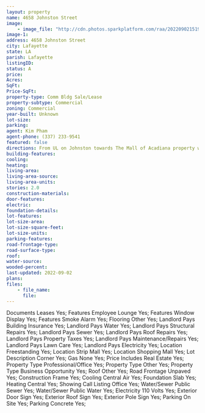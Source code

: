 ```yaml
---
layout: property
name: 4658 Johnston Street
image:
    - image_file: "http://cdn.photos.sparkplatform.com/raa/20220902151915641136000000.jpg"
image-1:
address: 4658 Johnston Street
city: Lafayette
state: LA
parish: Lafayette
listingID: 
status: A
price: 
Acres: 
SqFt: 
Price-SqFt: 
property-type: Comm Bldg Sale/Lease
property-subtype: Commercial
zoning: Commercial
year-built: Unknown
lot-size: 
parking: 
agent: Kim Pham
agent-phone: (337) 233-9541
featured: false
directions: From UL on Johnston towards The Mall of Acadiana property will be on the Right near Pimon Thai.
building-features: 
cooling: 
heating: 
living-area: 
living-area-source: 
living-area-units: 
stories: 2.0
construction-materials: 
door-features: 
electric: 
foundation-details: 
lot-features: 
lot-size-area: 
lot-size-square-feet: 
lot-size-units: 
parking-features: 
road-frontage-type: 
road-surface-type: 
roof: 
water-source: 
wooded-percent: 
last-updated: 2022-09-02
plans: 
files:
    - file_name:
      file:
---
```

Documents	Leases	Yes;
Features	Employee Lounge	Yes;
Features	Window Display	Yes;
Features	Smoke Alarm	Yes;
Flooring	Other	Yes;
Landlord Pays	Building Insurance	Yes;
Landlord Pays	Water	Yes;
Landlord Pays	Structural Repairs	Yes;
Landlord Pays	Sewer	Yes;
Landlord Pays	Roof Repairs	Yes;
Landlord Pays	Property Taxes	Yes;
Landlord Pays	Maintenance/Repairs	Yes;
Landlord Pays	Lawn Care	Yes;
Landlord Pays	Electricity	Yes;
Location	Freestanding	Yes;
Location	Strip Mall	Yes;
Location	Shopping Mall	Yes;
Lot Description	Corner	Yes;
Gas	None	Yes;
Price Includes	Real Estate	Yes;
Property Type	Professional/Office	Yes;
Property Type	Other	Yes;
Property Type	Business Opportunity	Yes;
Roof	Other	Yes;
Road Frontage	Unpaved	Yes;
Construction	Frame	Yes;
Cooling	Central Air	Yes;
Foundation	Slab	Yes;
Heating	Central	Yes;
Showing	Call Listing Office	Yes;
Water/Sewer	Public Sewer	Yes;
Water/Sewer	Public Water	Yes;
Electricity	110 Volts	Yes;
Exterior	Door Sign	Yes;
Exterior	Roof Sign	Yes;
Exterior	Pole Sign	Yes;
Parking	On Site	Yes;
Parking	Concrete	Yes;

